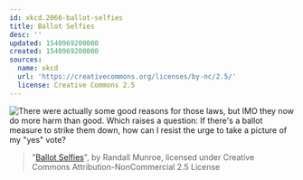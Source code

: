 ```yaml
---
id: xkcd.2066-ballot-selfies
title: Ballot Selfies
desc: ''
updated: 1540969200000
created: 1540969200000
sources:
  name: xkcd
  url: 'https://creativecommons.org/licenses/by-nc/2.5/'
  license: Creative Commons 2.5
---
```

![There were actually some good reasons for those laws, but IMO they now do more harm than good. Which raises a question: If there's a ballot measure to strike them down, how can I resist the urge to take a picture of my "yes" vote?](https://imgs.xkcd.com/comics/ballot_selfies.png)
> "[Ballot Selfies](https://xkcd.com/2066/)", by Randall Munroe, licensed under Creative Commons Attribution-NonCommercial 2.5 License
